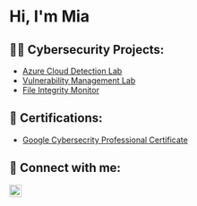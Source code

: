 <h1>Hi, I'm Mia</h1>

<h2>👨‍💻 Cybersecurity Projects:</h2>

  - [Azure Cloud Detection Lab](https://github.com/miahippisley/Microsoft-Azure-Sentinel-Live-Attack-Map)
  - [Vulnerability Management Lab](https://github.com/miahippisley/Vulnerability-Management-Lab)
  - [File Integrity Monitor](https://github.com/miahippisley/File-Integrity-Monitor-)

<h2> 📄 Certifications:</h2>

- [Google Cybersecrity Professional Certificate](https://www.coursera.org/professional-certificates/google-cybersecurity)
  
<h2> 🤳 Connect with me:</h2>


[<img align="left" alt="JoshMadakor | LinkedIn" width="22px" src="https://cdn.jsdelivr.net/npm/simple-icons@v3/icons/linkedin.svg" />][linkedin]

[linkedin]: https://www.linkedin.com/in/mia-hippisley-964010172/?challengeId=AQEWbMvPuwnUcAAAAYrCsM5z2_7usCKkVxx6zPKPBHwlv3LaRWIEy48BBjz1nXHwqqRD3uhfEedogwyR1D6XaXz5qv_JEB6hWg&submissionId=e56bd745-3e91-8717-c346-973171dad428&challengeSource=AgHpEt4OI6vA6wAAAYrCsPvLlFm4GHE5_7uXHfFE4IMRT_pqwp-nxLYva2Rxuh4&challegeType=AgFP0sPlpDNswAAAAYrCsPvNxWEPqcwzvffYnH43LwLldSE2ztqvjMQ&memberId=AgEmoScLUzNG6QAAAYrCsPvQBGW-dVPTrQVdGD5E29XckqE&recognizeDevice=AgHHhEaBFAqWBAAAAYrCsPvTQ_AcQCRY94l7f-p8LH4qclHWofrP


